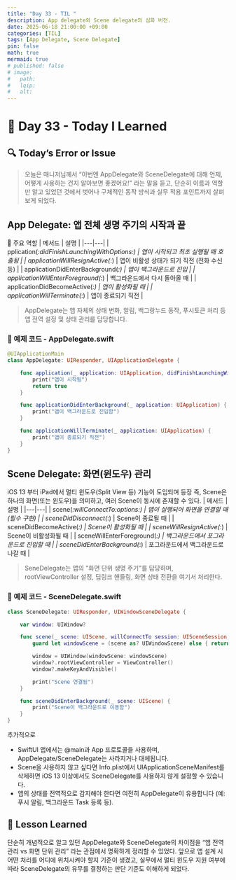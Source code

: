 ```yaml
---
title: "Day 33 - TIL "
description: App delegate와 Scene delegate의 심화 버전.
date: 2025-06-18 21:00:00 +09:00
categories: [TIL]
tags: [App Delegate, Scene Delegate]
pin: false
math: true
mermaid: true
# published: false
# image:
#   path:
#   lqip: 
#   alt: 
---
```

 
# 📘 Day 33 - Today I Learned

## 🔍 Today’s Error or Issue
> 오늘은 매니저님께서 “이번엔 AppDelegate와 SceneDelegate에 대해 언제, 어떻게 사용하는 건지 알아보면 좋겠어요!” 라는 말을 듣고, 단순히 이름과 역할만 알고 있었던 것에서 벗어나 구체적인 동작 방식과 실무 적용 포인트까지 살펴보게 되었다.

## App Delegate: 앱 전체 생명 주기의 시작과 끝
📌 주요 역할
| 메서드 | 설명 |
|---|---|
| pplication(_:didFinishLaunchingWithOptions:) | 앱이 시작되고 최초 실행될 때 호출됨 |
| applicationWillResignActive(_:) | 앱이 비활성 상태가 되기 직전 (전화 수신 등) |
| applicationDidEnterBackground(_:) | 앱이 백그라운드로 진입 |
| applicationWillEnterForeground(_:) | 백그라운드에서 다시 돌아올 때 |
| applicationDidBecomeActive(_:) | 앱이 활성화될 때 |
| applicationWillTerminate(_:) | 앱이 종료되기 직전 |

> AppDelegate는 앱 자체의 상태 변화, 알림, 백그랑누드 동작, 푸시토큰 처리 등 앱 전역 설정 및 상태 관리를 담당합니다.

### 🧪 예제 코드 - AppDelegate.swift

```swift
@UIApplicationMain
class AppDelegate: UIResponder, UIApplicationDelegate {

    func application(_ application: UIApplication, didFinishLaunchingWithOptions launchOptions: [UIApplication.LaunchOptionsKey: Any]?) -> Bool {
        print("앱이 시작됨")
        return true
    }

    func applicationDidEnterBackground(_ application: UIApplication) {
        print("앱이 백그라운드로 진입함")
    }

    func applicationWillTerminate(_ application: UIApplication) {
        print("앱이 종료되기 직전")
    }
}
```

## Scene Delegate: 화면(윈도우) 관리
iOS 13 부터 iPad에서 멀티 윈도우(Split View 등) 기능이 도입되며 등장
즉, Scene은 하나의 화면(또는 윈도우)을 의미하고, 여러 Scene이 동시에 존재할 수 있다.
| 메서드 | 설명 |
|---|---|
| scene(_:willConnectTo:options:) | 앱이 실행되어 화면을 연결할 때 (필수 구현) |
| sceneDidDisconnect(_:) | Scene이 종료될 때 |
| sceneDidBecomeActive(_:) | Scene이 활성화될 때 |
| sceneWillResignActive(_:) | Scene이 비활성화될 때 |
| sceneWillEnterForeground(_:) | 백그라운드에서 포그라운드로 진입할 때 |
| sceneDidEnterBackground(_:) | 포그라운드에서 백그라운드로 나갈 때 |

> SeneDelegate는 앱의 "화면 단위 생명 주기"를 담당하며, rootViewController 설정, 딥링크 핸들링, 화면 상태 전환을 여기서 처리한다.

### 🧪 예제 코드 - SceneDelegate.swift

```swift
class SceneDelegate: UIResponder, UIWindowSceneDelegate {

    var window: UIWindow?

    func scene(_ scene: UIScene, willConnectTo session: UISceneSession, options connectionOptions: UIScene.ConnectionOptions) {
        guard let windowScene = (scene as? UIWindowScene) else { return }

        window = UIWindow(windowScene: windowScene)
        window?.rootViewController = ViewController()
        window?.makeKeyAndVisible()

        print("Scene 연결됨")
    }

    func sceneDidEnterBackground(_ scene: UIScene) {
        print("Scene이 백그라운드로 이동함")
    }
}
```

추가적으로 
- SwiftUI 앱에서는 @main과 App 프로토콜을 사용하며, AppDelegate/SceneDelegate는 사라지거나 대체됩니다.
- Scene을 사용하지 않고 싶다면 Info.plist에서 UIApplicationSceneManifest를 삭제하면 iOS 13 이상에서도 SceneDelegate를 사용하지 않게 설정할 수 있습니다.
- 앱의 상태를 전역적으로 감지해야 한다면 여전히 AppDelegate이 유용합니다 (예: 푸시 알림, 백그라운드 Task 등록 등).

## 📘 Lesson Learned
단순히 개념적으로 알고 있던 AppDelegate와 SceneDelegate의 차이점을 “앱 전역 관리 vs 화면 단위 관리” 라는 관점에서 명확하게 정리할 수 있었다.
앞으로 앱 설계 시 어떤 처리를 어디에 위치시켜야 할지 기준이 생겼고, 실무에서 멀티 윈도우 지원 여부에 따라 SceneDelegate의 유무를 결정하는 판단 기준도 이해하게 되었다.
